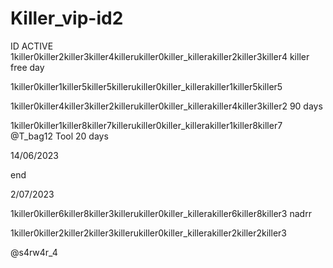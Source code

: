 # Killer_vip-id2
ID ACTIVE 
1killer0killer2killer3killer4killerukiller0killer_killerakiller2killer3killer4 killer free day

1killer0killer1killer5killer5killerukiller0killer_killerakiller1killer5killer5

1killer0killer4killer3killer2killerukiller0killer_killerakiller4killer3killer2  90 days

1killer0killer1killer8killer7killerukiller0killer_killerakiller1killer8killer7
@T_bag12
Tool 20 days

14/06/2023

end

2/07/2023

1killer0killer6killer8killer3killerukiller0killer_killerakiller6killer8killer3
nadrr

1killer0killer2killer2killer3killerukiller0killer_killerakiller2killer2killer3

@s4rw4r_4
